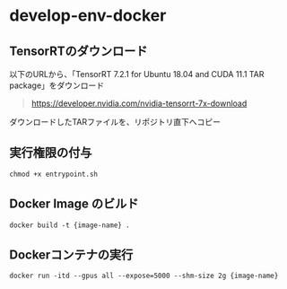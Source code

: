 # develop-env-docker
## TensorRTのダウンロード
以下のURLから、「TensorRT 7.2.1 for Ubuntu 18.04 and CUDA 11.1 TAR package」をダウンロード <br>
> https://developer.nvidia.com/nvidia-tensorrt-7x-download <br>

ダウンロードしたTARファイルを、リポジトリ直下へコピー <br>
## 実行権限の付与
```
chmod +x entrypoint.sh
```
## Docker Image のビルド
```
docker build -t {image-name} .
```
## Dockerコンテナの実行
```
docker run -itd --gpus all --expose=5000 --shm-size 2g {image-name}
```